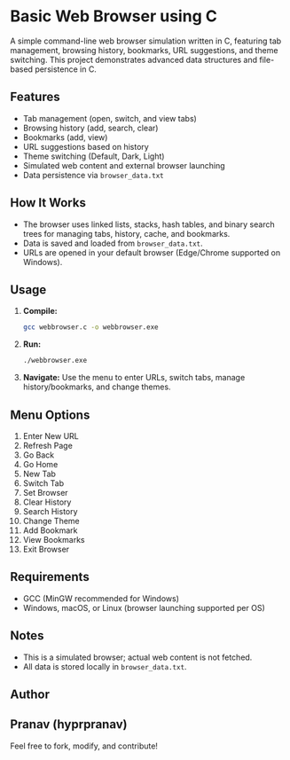 # Basic Web Browser using C
A simple command-line web browser simulation written in C, featuring tab management, browsing history, bookmarks, URL suggestions, and theme switching. This project demonstrates advanced data structures and file-based persistence in C.
## Features
- Tab management (open, switch, and view tabs)
- Browsing history (add, search, clear)
- Bookmarks (add, view)
- URL suggestions based on history
- Theme switching (Default, Dark, Light)
- Simulated web content and external browser launching
- Data persistence via `browser_data.txt`

## How It Works
- The browser uses linked lists, stacks, hash tables, and binary search trees for managing tabs, history, cache, and bookmarks.
- Data is saved and loaded from `browser_data.txt`.
- URLs are opened in your default browser (Edge/Chrome supported on Windows).

## Usage
1. **Compile:**
   ```sh
   gcc webbrowser.c -o webbrowser.exe
   ```
2. **Run:**
   ```sh
   ./webbrowser.exe
   ```
3. **Navigate:**
   Use the menu to enter URLs, switch tabs, manage history/bookmarks, and change themes.

## Menu Options
1. Enter New URL
2. Refresh Page
3. Go Back
4. Go Home
5. New Tab
6. Switch Tab
7. Set Browser
8. Clear History
9. Search History
10. Change Theme
11. Add Bookmark
12. View Bookmarks
13. Exit Browser

## Requirements
- GCC (MinGW recommended for Windows)
- Windows, macOS, or Linux (browser launching supported per OS)

## Notes
- This is a simulated browser; actual web content is not fetched.
- All data is stored locally in `browser_data.txt`.

## Author
Pranav (hyprpranav)
---
Feel free to fork, modify, and contribute!
